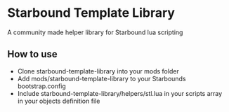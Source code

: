 Starbound Template Library
==========================

A community made helper library for Starbound lua scripting

How to use
----------

* Clone starbound-template-library into your mods folder
* Add mods/starbound-template-library to your Starbounds bootstrap.config
* Include starbound-template-library/helpers/stl.lua in your scripts array in your objects definition file

